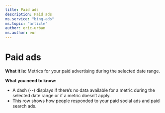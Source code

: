 ```yaml
---
title: Paid ads
description: Paid ads
ms.service: "bing-ads"
ms.topic: "article"
author: eric-urban
ms.author: eur
---
```


# Paid ads

**What it is:**  Metrics for your paid advertising during the selected date range.

**What you need to know:**
- A dash (--) displays if there’s no data available for a metric during the selected date range or if a metric doesn’t apply.
- This row shows how people responded to your paid social ads and paid search ads.


